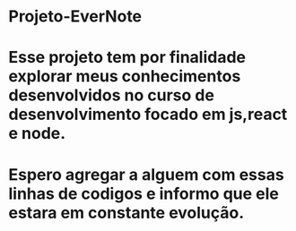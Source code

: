 # Projeto-EverNote

# Esse projeto tem por finalidade explorar meus conhecimentos desenvolvidos no curso de desenvolvimento focado em js,react e node.

# Espero agregar a alguem com essas linhas de codigos e informo que ele estara em constante evolução.
